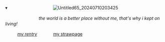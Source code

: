▾ ㅤㅤㅤㅤㅤㅤㅤㅤㅤㅤㅤ![Untitled65_20240710203425](https://djqmjgubtm50s.cloudfront.net/u9vy97%2Fpreview%2F60805687%2Fmain_large.gif?response-content-disposition=inline%3Bfilename%3D%22main_large.gif%22%3B&response-content-type=image%2Fgif&Expires=1726310608&Signature=RilO8oZCRH9lQX3Q~3U2D5MvprnjzzphySyPz1yAO3~2T-LFEuBggf-AuAhHj6TO-ZBR9HEozuc8yk7psGVdDwFcvofoMaUTBuT~XqH2Ez4n3YdhfGw50jIFAWAQqoRDdOnrNrXVKKB92um-DpO3jCqk2TdyftZ-PUpYlI-tWsPJ3mphXsA~zHA98RXCMa4ODh1VxrKUhsMwBHUPSJ8z1HZ9p~NhKSHJxXGCVgbYS~RhvcNaoiPjMS3vTTYmZQZIQP6jc1nTCHtu7R8vD8RofMV3QT-j~5DP~LVvdh0TjhLt~rnnPVLLYJ~jUnyDOy9XSzhyS606Vqz7Rs2CPIYQyA__&Key-Pair-Id=APKAJT5WQLLEOADKLHBQ)

  ㅤ   ㅤㅤㅤㅤㅤㅤㅤ*the world is a better place without me, that's why i kept on living!*
 
ㅤㅤㅤ[*my rentry*](https://rentry.org/rosesforyourradio)ㅤㅤㅤㅤ[my strawpage](https://neverloveanarcissist.straw.page)
